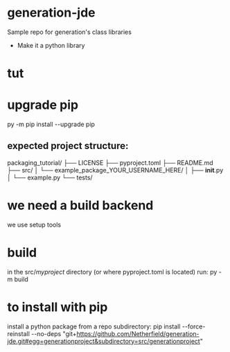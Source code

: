 # generation-jde
Sample repo for generation's class libraries

- Make it a python library

# tut


# upgrade pip
py -m pip install --upgrade pip

## expected project structure:
packaging_tutorial/
├── LICENSE
├── pyproject.toml
├── README.md
├── src/
│   └── example_package_YOUR_USERNAME_HERE/
│       ├── __init__.py
│       └── example.py
└── tests/

# we need a build backend
we use setup tools

# build
in the src/_myproject_ directory (or where pyproject.toml is located) run:
py -m build


# to install with pip
install a python package from a repo subdirectory:
pip install --force-reinstall --no-deps "git+https://github.com/Netherfield/generation-jde.git#egg=generationproject&subdirectory=src/generationproject"

